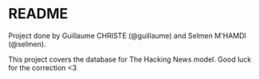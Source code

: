 # README

Project done by Guillaume CHRISTE (@guillaume) and Selmen M'HAMDI (@selmen).

This project covers the database for The Hacking News model.
Good luck for the correction <3
